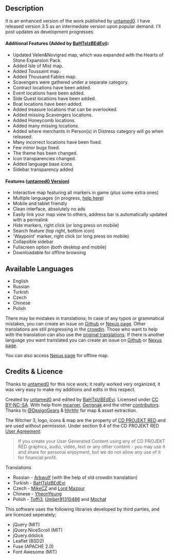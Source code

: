 Description
--------------------------------------
It is an enhanced version of the work published by [untamed0](https://github.com/untamed0).
I have released version 3.5 as an intermediate version upon popular demand. I'll post updates as development progresses.

#### Additional Features (Added by [BaHTsIzBEdEvi](https://github.com/root-BB)):
* Updated Velen&Novigrad map, which was expanded with the Hearts of Stone Expansion Pack.
* Added Isle of Mist map.
* Added Toussaint map.
* Added Thousand Fables map.
* Scavengers were gathered under a separate category.
* Contract locations have been added.
* Event locations have been added.
* Side Quest locations have been added.
* Boat locations have been added.
* Added treasure locations that can be overlooked.
* Added missing Scavengers locations.
* Added Honeycomb locations.
* Added many missing locations.
* Added where merchants in Person(s) in Distress category will go when released.
* Many incorrect locations have been fixed.
* Few minor bugs fixed.
* The theme has been changed.
* Icon transparencies changed.
* Added language base icons
* Sidebar transparency added

#### Features ([untamed0 Version](https://github.com/witcher3map/witcher3map))
* Interactive map featuring all markers in game (plus some extra ones)
* Multiple languages (in progress, [help here](https://crowdin.com/project/witcher3map))
* Mobile and tablet friendly
* Clean interface, absolutely no ads
* Easily link your map view to others, address bar is automatically updated with a permalink
* Hide markers, right click (or long press on mobile)
* Search feature (top right, bottom icon)
* 'Waypoint' marker, right click (or long press on mobile)
* Collapsible sidebar
* Fullscreen option (both desktop and mobile)
* Downloadable for offline browsing

Available Languages
--------------------------------------
- English
- Russian
- Turkish
- Czech
- Chinese
- Polish

There may be mistakes in translations; In case of any typos or grammatical mistakes, you can create an issue on [Github](https://github.com/root-BB/witcher3map/issues) or [Nexus page](https://www.nexusmods.com/witcher3/mods/6061).
Other translations are still progressing in the [crowdin](https://crowdin.com/project/witcher-3-interactive-map). Those who want to help with the translation can also use the [original translations](https://crowdin.com/project/witcher3map).
If there is another language you want translated you can create an issue on [Github](https://github.com/root-BB/witcher3map/issues) or [Nexus page](https://www.nexusmods.com/witcher3/mods/6061).

You can also access [Nexus page](https://www.nexusmods.com/witcher3/mods/6061) for offline map.

Credits & Licence
--------------------------------------
Thanks to [untamed0](https://github.com/untamed0) for this nice work; it really worked very organized, it was very easy to make my additions and edits in this respect.

Created by [untamed0](https://github.com/untamed0) and edited by [BaHTsIzBEdEvi](https://github.com/root-BB). Licensed under [CC BY-NC-SA](http://creativecommons.org/licenses/by-nc-sa/4.0/). With help from [mcarver](https://github.com/mcarver), [Gerignak](https://www.nexusmods.com/witcher3/users/44200822) and the other [contributors](https://github.com/untamed0/witcher3map/graphs/contributors). Thanks to [@DesignGears](https://twitter.com/DesignGears) & [hhrhhr](https://github.com/hhrhhr) for map & asset extraction.

The Witcher 3, logo, icons &amp; map are the property of [CD PROJEKT RED](http://en.cdprojektred.com/) and are used without permission. Under section 9.4 of the CD PROJEKT RED [User Agreement](http://bar.cdprojektred.com/regulations/):
> If you create your User Generated Content using any of CD PROJEKT RED graphics, audio, video, text or any other content - you may use it and share for personal enjoyment, but we do not allow any use of it for financial profit.

Translations
- Russian - [Arkwulf](https://www.nexusmods.com/users/62669641) (with the help of old crowdin translation)
- Turkish - [BaHTsIzBEdEvi](https://github.com/root-BB)
- Czech - [MikeCZ](https://www.nexusmods.com/users/33112273) and [Lord Mazour](https://www.nexusmods.com/users/3168799)
- Chinese - [YheonYeung](https://crowdin.com/profile/YheonYeung)
- Polish - [Toffi3](https://crowdin.com/profile/toffi3), [Umber91310486](https://crowdin.com/profile/Umber91310486) and [Mochał](https://crowdin.com/profile/regulargvy13)

This software uses the following libraries developed by third parties, and are licenced seperately;

- jQuery (MIT)
- jQuery.NiceScroll (MIT)
- jQuery.ddslick
- Leaflet (BSD2)
- Fuse (APACHE 2.0)
- Font Awesome (MIT)